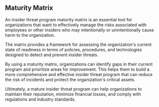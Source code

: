 ## Maturity Matrix

An insider threat program maturity matrix is an essential tool for organizations that want to effectively manage the risks associated with employees or other insiders who may intentionally or unintentionally cause harm to the organization. 

The matrix provides a framework for assessing the organization's current state of readiness in terms of policies, procedures, and technologies designed to detect and prevent insider threats. 

By using a maturity matrix, organizations can identify gaps in their current program and prioritize areas for improvement. This helps them to build a more comprehensive and effective insider threat program that can reduce the risk of incidents and protect the organization's critical assets. 

Ultimately, a mature insider threat program can help organizations to maintain their reputation, minimize financial losses, and comply with regulations and industry standards.
